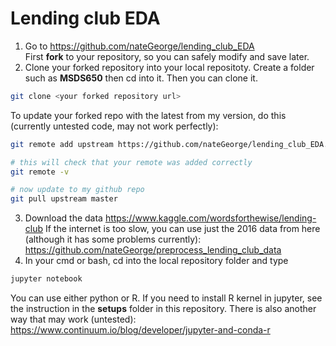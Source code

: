 # Lending club EDA

1. Go to https://github.com/nateGeorge/lending_club_EDA    
First **fork** to your repository, so you can safely modify and save later.
2. Clone your forked repository into your local repositoty. Create a folder such as **MSDS650** then cd into it. Then you can clone it.
```bash
git clone <your forked repository url>
```

To update your forked repo with the latest from my version, do this (currently untested code, may not work perfectly):

```bash
git remote add upstream https://github.com/nateGeorge/lending_club_EDA.git

# this will check that your remote was added correctly
git remote -v

# now update to my github repo
git pull upstream master
```

3. Download the data
https://www.kaggle.com/wordsforthewise/lending-club
If the internet is too slow, you can use just the 2016 data from here (although it has some problems currently): https://github.com/nateGeorge/preprocess_lending_club_data    
4. In your cmd or bash, cd into the local repository folder and type
```bash
jupyter notebook
```
You can use either python or R.
If you need to install R kernel in jupyter, see the instruction in the **setups** folder in this repository.
There is also another way that may work (untested): https://www.continuum.io/blog/developer/jupyter-and-conda-r
